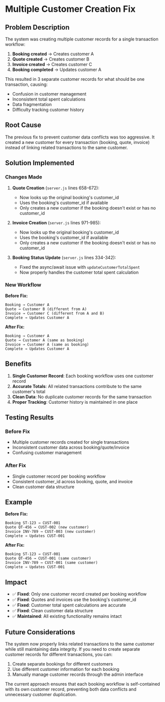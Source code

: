 # Multiple Customer Creation Fix

## Problem Description

The system was creating multiple customer records for a single transaction workflow:

1. **Booking created** → Creates customer A
2. **Quote created** → Creates customer B  
3. **Invoice created** → Creates customer C
4. **Booking completed** → Updates customer A

This resulted in 3 separate customer records for what should be one transaction, causing:
- Confusion in customer management
- Inconsistent total spent calculations
- Data fragmentation
- Difficulty tracking customer history

## Root Cause

The previous fix to prevent customer data conflicts was too aggressive. It created a new customer for every transaction (booking, quote, invoice) instead of linking related transactions to the same customer.

## Solution Implemented

### Changes Made

1. **Quote Creation** (`server.js` lines 658-672):
   - Now looks up the original booking's customer_id
   - Uses the booking's customer_id if available
   - Only creates a new customer if the booking doesn't exist or has no customer_id

2. **Invoice Creation** (`server.js` lines 971-985):
   - Now looks up the original booking's customer_id
   - Uses the booking's customer_id if available
   - Only creates a new customer if the booking doesn't exist or has no customer_id

3. **Booking Status Update** (`server.js` lines 334-342):
   - Fixed the async/await issue with `updateCustomerTotalSpent`
   - Now properly handles the customer total spent calculation

### New Workflow

**Before Fix:**
```
Booking → Customer A
Quote → Customer B (different from A)
Invoice → Customer C (different from A and B)
Complete → Updates Customer A
```

**After Fix:**
```
Booking → Customer A
Quote → Customer A (same as booking)
Invoice → Customer A (same as booking)
Complete → Updates Customer A
```

## Benefits

1. **Single Customer Record**: Each booking workflow uses one customer record
2. **Accurate Totals**: All related transactions contribute to the same customer's total
3. **Clean Data**: No duplicate customer records for the same transaction
4. **Proper Tracking**: Customer history is maintained in one place

## Testing Results

### Before Fix
- Multiple customer records created for single transactions
- Inconsistent customer data across booking/quote/invoice
- Confusing customer management

### After Fix
- Single customer record per booking workflow
- Consistent customer_id across booking, quote, and invoice
- Clean customer data structure

## Example

**Before Fix:**
```
Booking ST-123 → CUST-001
Quote QT-456 → CUST-002 (new customer)
Invoice INV-789 → CUST-003 (new customer)
Complete → Updates CUST-001
```

**After Fix:**
```
Booking ST-123 → CUST-001
Quote QT-456 → CUST-001 (same customer)
Invoice INV-789 → CUST-001 (same customer)
Complete → Updates CUST-001
```

## Impact

- ✅ **Fixed**: Only one customer record created per booking workflow
- ✅ **Fixed**: Quotes and invoices use the booking's customer_id
- ✅ **Fixed**: Customer total spent calculations are accurate
- ✅ **Fixed**: Clean customer data structure
- ✅ **Maintained**: All existing functionality remains intact

## Future Considerations

The system now properly links related transactions to the same customer while still maintaining data integrity. If you need to create separate customer records for different transactions, you can:

1. Create separate bookings for different customers
2. Use different customer information for each booking
3. Manually manage customer records through the admin interface

The current approach ensures that each booking workflow is self-contained with its own customer record, preventing both data conflicts and unnecessary customer duplication. 